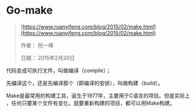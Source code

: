 # Go-make

> [https://www.ruanyifeng.com/blog/2015/02/make.html](https://www.ruanyifeng.com/blog/2015/02/make.html)
> 
> 作者： 阮一峰
> 
> 日期： 2015年2月20日

代码变成可执行文件，叫做编译（compile）；

先编译这个，还是先编译那个（即编译的安排），叫做构建（build）。

Make是最常用的构建工具，诞生于1977年，主要用于C语言的项目。但是实际上 ，任何只要某个文件有变化，就要重新构建的项目，都可以用Make构建。
